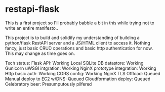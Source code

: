 # restapi-flask

This is a first project so I'll probably babble a bit in this while trying not to write an entire manifesto..

This project is to build and solidify my understanding of building a python/flask RestAPI server and a JS/HTML client to access it.  Nothing fancy, just basic CRUD operations and basic http authentication for now.  This may change as time goes on.

Tech status:
Flask API: Working
Local SQLite DB datastore:  Working
Gunicorn uWSGI intgration:  Working
NginX prototype integration:  Working
Http basic auth:  Working
CORS config:  Working
NginX TLS Offload:  Queued
Manual deploy to EC2 w/DNS:  Queued
Cloudformation deploy:  Queued
Celebratory beer: Presumputously pilfered

